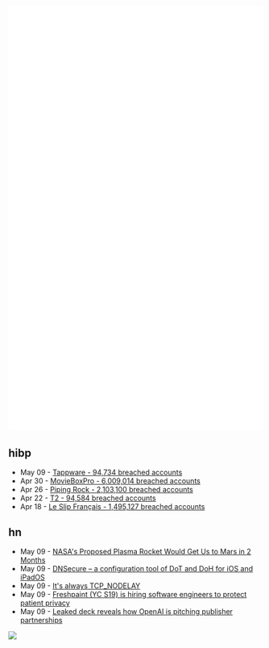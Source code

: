 ![Metrics](https://raw.githubusercontent.com/phixion/phixion/master/metrics.svg)

## hibp

<!--
for https://github.com/phixion/phixion/blob/main/.github/workflows/feeds.yml
-->
<!--START_SECTION:haveibeenpwnd-->
- May 09 - [Tappware - 94,734 breached accounts](https://haveibeenpwned.com/PwnedWebsites#Tappware)
- Apr 30 - [MovieBoxPro - 6,009,014 breached accounts](https://haveibeenpwned.com/PwnedWebsites#MovieBoxPro)
- Apr 26 - [Piping Rock - 2,103,100 breached accounts](https://haveibeenpwned.com/PwnedWebsites#PipingRock)
- Apr 22 - [T2 - 94,584 breached accounts](https://haveibeenpwned.com/PwnedWebsites#T2)
- Apr 18 - [Le Slip Français - 1,495,127 breached accounts](https://haveibeenpwned.com/PwnedWebsites#LeSlipFrancais)
<!--END_SECTION:haveibeenpwnd-->

## hn

<!--
for https://github.com/phixion/phixion/blob/main/.github/workflows/feeds.yml
-->
<!--START_SECTION:hn-->
- May 09 - [NASA's Proposed Plasma Rocket Would Get Us to Mars in 2 Months](https://gizmodo.com/nasa-pulsed-plasma-rocket-advanced-concept-mars-1851463831)
- May 09 - [DNSecure – a configuration tool of DoT and DoH for iOS and iPadOS](https://github.com/kkebo/DNSecure)
- May 09 - [It's always TCP_NODELAY](https://brooker.co.za/blog/2024/05/09/nagle.html)
- May 09 - [Freshpaint (YC S19) is hiring software engineers to protect patient privacy](https://jobs.ashbyhq.com/freshpaint/bfe56523-bff4-4ca3-936b-0ba15fb4e572?utm_source=hn)
- May 09 - [Leaked deck reveals how OpenAI is pitching publisher partnerships](https://www.adweek.com/media/openai-preferred-publisher-program-deck/)
<!--END_SECTION:hn-->

<!--
for https://yhype.me
-->
![](https://hit.yhype.me/github/profile?user_id=13013670)
